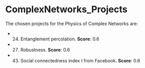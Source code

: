 # ComplexNetworks_Projects

The chosen projects for the Physics of Complex Networks are:

- 24. Entanglement percolation. **Score**: 0.6
- 27. Robustness. **Score**: 0.6
- 43. Social connectedness index I from Facebook. **Score**: 0.6
